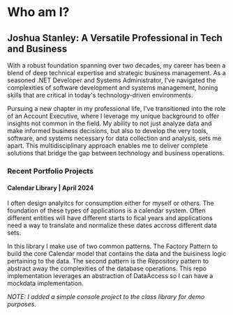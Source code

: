 # Who am I?
## **Joshua Stanley: A Versatile Professional in Tech and Business**

With a robust foundation spanning over two decades, my career has been a blend of deep technical expertise and strategic business management. As a seasoned .NET Developer and Systems Administrator, I've navigated the complexities of software development and systems management, honing skills that are critical in today's technology-driven environments.

Pursuing a new chapter in my professional life, I've transitioned into the role of an Account Executive, where I leverage my unique background to offer insights not common in the field. My ability to not just analyze data and make informed business decisions, but also to develop the very tools, software, and systems necessary for data collection and analysis, sets me apart. This multidisciplinary approach enables me to deliver complete solutions that bridge the gap between technology and business operations.


### Recent Portfolio Projects
#### Calendar Library | April 2024
I often design analyitcs for consumption either for myself or others. The foundation of these types of applications is a calendar system. Often different entities will have different starts to fical years and applications need a way to translate and normalize these dates accross different data sets.

In this library I make use of two common patterns. The Factory Pattern to build the core Calendar model that contains the data and the buisiness logic pertaining to the data. The second pattern is the Repository pattern to abstract away the complexities of the database operations. This repo implementation leverages an abstraction of DataAccess so I can have a mockdata implementation.

*NOTE: I added a simple console project to the class library for demo purposes.*
